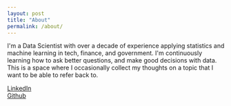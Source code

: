 ```yaml
---
layout: post
title: "About"
permalink: /about/
---
```


I'm a Data Scientist with over a decade of experience applying statistics and machine learning in tech, finance, and government. I'm continuously learning how to ask better questions, and make good decisions with data. This is a space where I occasionally collect my thoughts on a topic that I want to be able to refer back to.

[LinkedIn](https://www.linkedin.com/in/megan-verbakel-9173488b/) <br>
[Github](https://github.com/MVerbakel)
